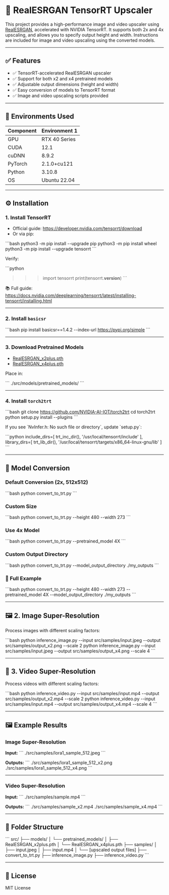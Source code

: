# 🔼 RealESRGAN TensorRT Upscaler

This project provides a high-performance image and video upscaler using [RealESRGAN](https://github.com/xinntao/Real-ESRGAN), accelerated with NVIDIA TensorRT. It supports both 2x and 4x upscaling, and allows you to specify output height and width. Instructions are included for image and video upscaling using the converted models.

---

## ✅ Features

- ✅ TensorRT-accelerated RealESRGAN upscaler
- ✅ Support for both x2 and x4 pretrained models
- ✅ Adjustable output dimensions (height and width)
- ✅ Easy conversion of models to TensorRT format
- ✅ Image and video upscaling scripts provided

---

## 🧠 Environments Used

| Component  | Environment 1     
|------------|---------------
| GPU        | RTX 40 Series         
| CUDA       | 12.1               
| cuDNN      | 8.9.2             
| PyTorch    | 2.1.0+cu121         
| Python     | 3.10.8             
| OS         | Ubuntu 22.04      

---

## ⚙️ Installation

### 1. Install TensorRT

- Official guide: https://developer.nvidia.com/tensorrt/download
- Or via pip:

\`\`\`bash
python3 -m pip install --upgrade pip
python3 -m pip install wheel
python3 -m pip install --upgrade tensorrt
\`\`\`

Verify:

\`\`\`python
>>> import tensorrt
>>> print(tensorrt.__version__)
\`\`\`

📚 Full guide: https://docs.nvidia.com/deeplearning/tensorrt/latest/installing-tensorrt/installing.html

---

### 2. Install `basicsr`

\`\`\`bash
pip install basicsr==1.4.2 --index-url https://pypi.org/simple
\`\`\`

---

### 3. Download Pretrained Models

- [RealESRGAN_x2plus.pth](https://github.com/xinntao/Real-ESRGAN/releases/download/v0.2.1/RealESRGAN_x2plus.pth)  
- [RealESRGAN_x4plus.pth](https://github.com/xinntao/Real-ESRGAN/releases/download/v0.1.0/RealESRGAN_x4plus.pth)

Place in:

\`\`\`
./src/models/pretrained_models/
\`\`\`

---

### 4. Install `torch2trt`

\`\`\`bash
git clone https://github.com/NVIDIA-AI-IOT/torch2trt
cd torch2trt
python setup.py install --plugins
\`\`\`

If you see \`NvInfer.h: No such file or directory\`, update \`setup.py\`:

\`\`\`python
include_dirs=[
    trt_inc_dir(),
    '/usr/local/tensorrt/include'
],
library_dirs=[
    trt_lib_dir(),
    '/usr/local/tensorrt/targets/x86_64-linux-gnu/lib'
]
\`\`\`

---

## 🔁 Model Conversion

### Default Conversion (2x, 512x512)

\`\`\`bash
python convert_to_trt.py
\`\`\`

### Custom Size

\`\`\`bash
python convert_to_trt.py --height 480 --width 273
\`\`\`

### Use 4x Model

\`\`\`bash
python convert_to_trt.py --pretrained_model 4X
\`\`\`

### Custom Output Directory

\`\`\`bash
python convert_to_trt.py --model_output_directory ./my_outputs
\`\`\`

### 🧪 Full Example

\`\`\`bash
python convert_to_trt.py --height 480 --width 273 --pretrained_model 4X --model_output_directory ./my_outputs
\`\`\`

---

## 🖼️ 2. Image Super-Resolution

Process images with different scaling factors:

\`\`\`bash
python inference_image.py --input src/samples/input.jpeg --output src/samples/output_x2.png --scale 2
python inference_image.py --input src/samples/input.jpeg --output src/samples/output_x4.png --scale 4
\`\`\`

---

## 🎥 3. Video Super-Resolution

Process videos with different scaling factors:

\`\`\`bash
python inference_video.py --input src/samples/input.mp4 --output src/samples/output_x2.mp4 --scale 2
python inference_video.py --input src/samples/input.mp4 --output src/samples/output_x4.mp4 --scale 4
\`\`\`

---

## 🖼️ Example Results

### Image Super-Resolution

**Input:**
\`\`\`
./src/samples/lora1_sample_512.jpeg
\`\`\`

**Outputs:**
\`\`\`
./src/samples/lora1_sample_512_x2.png
./src/samples/lora1_sample_512_x4.png
\`\`\`

---

### Video Super-Resolution

**Input:**
\`\`\`
./src/samples/sample.mp4
\`\`\`

**Outputs:**
\`\`\`
./src/samples/sample_x2.mp4
./src/samples/sample_x4.mp4
\`\`\`

---

## 📁 Folder Structure

\`\`\`
src/
├── models/
│   └── pretrained_models/
│       ├── RealESRGAN_x2plus.pth
│       └── RealESRGAN_x4plus.pth
├── samples/
│   ├── input.jpeg
│   ├── input.mp4
│   └── [upscaled output files]
├── convert_to_trt.py
├── inference_image.py
├── inference_video.py
\`\`\`

---

## 📜 License

MIT License
